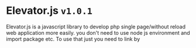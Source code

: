 
# Elevator.js ```v1.0.1```

Elevator.js is a javascript library to develop php single page/without reload web application more easily. you don't need to use node js environment and import package etc. To use that just you need to link by <script> tag in your project.
Check the documentation for understand. You can use this library in completely free.

For any issue You can directly contact with developer: [Rezwan Ahmod Sami](https://facebook.com/rezwanahmodsami)



# Introduction

Elevator is now mainly developed to use in php projects. In this world lot's of web applications were built in php. Php is good enough, but in the competition of node js, a php developer can't give much user experience. So, that's the reason we developed elevator.js. Elevator js library will make your php web application fully single page application and give your user better experience.

___
#### what is single page web application?
A single-page application is a web application or website that interacts with the user by dynamically rewriting the current web page with new data from the web server, instead of the default method of a web browser loading entire new pages.
___

And also it's easy to use. You can use directly to your php project. To use that script you can directly add our cdn link in your html <head> tag or also you can add by downloading elevator.js. 
Follow the guideline to use elevator js.

## Project setup ```file/folder``` stuctures:
set files and folder like this to use ```elevator.js```:
```bash
project_root
|
|-- assets
|      |-- elevatorjs
|             |-- src
|                  |-- elevator.js
|-- components
|      |-- header-layout
|      |         |--- header-component.php
|      |-- footer-layout
|      |         |-- footer-component.php
|      |-- about-component.php
|      |-- Index-component.php
|      
|-- include
|      |-- header.php
|      |-- footer.php
|      |-- meta-content.php
|
|-- index.php
|-- about.php
|-- app.js
```

## video tutorial:
Check this full guided video tutorial:
[Video tutorial of elevator.js](https://youtu.be/YiZWAuHS3QM)

## Installation guide

You can directly install our elevator js by using npm.

npm install Example:

``` bash
npm i @alkhella.inc/elevatorjs
```
OR
by copy script tag:
``` html
<script src="https://cdn.alkhella.com/elevatorjs/src/elevator.js"></script>
```

Then Linked the elevator.js file in your projects html ``` <head> ``` Tag

Example linking:

``` html
<head>
   <script src="https://cdn.alkhella.com/elevatorjs/src/elevator.js"></script>
</head>
```

If you are using ```npm i @alkhella.inc/elevatorjs``` then go to the folder: ```node_modules/@alkhella.inc/ ```  there you will see ```/elevatorjs ``` folder. Just copy the ```/elevatorjs ``` folder and use it in your ```/assets``` folder and then link into html ```<head>``` tag.

OR
use it directly like:
```html
<script src="./node_modules/@alkhella.inc/elevatorjs/src/elevator.js"></script>
```

But best method is copy the ```/elevatorjs``` folder and paste it in assets folder and use it like:
```html
<script src="./assets/elevatorjs/src/elevator.js"></script>
```
Then create a file by name ```app.js``` in ```root``` folder.
Example:
``` bash
project_root/app.js
```

Then link the ```/app.js``` file in footer of  your project html file.

Example Code of ```/index.html``` :
```html
    <script src="/app.js"></script>
   </body>
</html>
```
OR
You can link as you want.

##
### app.js file setup example:
```app.js``` File code example as our demo test project: (you can find in ```/test``` folder)

First of all you need to set ```Server Host```. It can be your full url Example: ```https://example.com/``` OR ```https://localhost/``` for your localhost.

Example:
``` javascript
// set server host
elevator.server_host = 'http://example.com/';
```
Then set a ```meta content url``` to get meta content, mainly we used php for dynamic meta content. Check the ```/test/app.js``` file in this project dir.

Example:
```javascript
// set meta content
elevator.meta_content_url = 'inc/meta-content.php';
```

Then you must need to set ```http routes```. ```Http Routes``` is actually the urls, which urls user will visit. 
You need to pass array objects with all the routes.

Example: (from our test project ```/test/app.js``` file)
``` javascript
// http routes setup
elevator.http_routes([
      {
         method: "GET",
         meta_loader: true,
         content_url: "content/home.php",
         component: "#root",
         preloader: 'loading...',
         error_handler: 'error',
         http_url_change: false,
         http_url: "index.php"
      },
      {
         method: "GET",
         meta_loader: true,
         content_url: "content/about.php",
         component: "#root",
         preloader: 'loading...',
         error_handler: 'error',
         http_url_change: false,
         http_url: "about.php"
      },
      {
         method: "GET",
         meta_loader: true,
         content_url: "content/privacy.php",
         component: "#root",
         preloader: 'loading...',
         error_handler: 'error',
         http_url_change: false,
         http_url: "privacy.php"
      }
]);
```

Explanation code about array data objects:
``` javascript


```

in ```elevator.route()``` method
        ```@param``` ```arr``` will take object as parameter.

#### Object keys:
```method: GET, // This is method of request, two method is accepted (POST/GET). ```

```meta_loader: true, // You need to define boolean(true/false) here to change the meta content on per link visits, ```

```content_url: "content/about.php", // there you need to give path of content_url, from where your contet will load in every route.```

```component: "#root", // This is the component address, it will define by class or id in html where content will display.```

```preloader: 'loading...', // This is preloader, there you can insert your preloader html content.```

```data: {id: 2456}, // There you can pass data as javascript object```

```error_handler: '<h2>error<h2>', // There you can put error content in html.```

``` http_url_change: true, // there you need to define boolean(true/false) value to declare that http url should change or not in browser.```

```http_url: "about.php" // This is http url, it will visible in browser url tab.```


This objects keys also same as other's methods.

#
Then you need to set ```elevator.page_headers_content([]);``` for set per routes different headers or same header content.

Example code:

``` javascript
// set  pages headers
elevator.page_headers_content([
      {
         method: "GET",
         content_url: "content/header.php",
         component: "#header_load",
         preloader: 'loading...',
         error_handler: 'error',
         http_url_change: false,
         http_url: "index.php"
      },
      {
         method: "GET",
         content_url: "content/header.php",
         component: "#header_load",
         preloader: 'loading...',
         error_handler: 'error',
         http_url_change: false,
         http_url: "about.php"
      },
      {
         method: "GET",
         content_url: "content/header2.php",
         component: "#header_load",
         preloader: 'loading...',
         error_handler: 'error',
         http_url_change: false,
         http_url: "privacy.php"
      }
]);
```
Then you need to set ```elevator.page_footers_content([]);``` for set per routes different footers or same footer content.

Example code:
``` javascript
elevator.page_footers_content([
      {
         method: "GET",
         content_url: "content/footer.php",
         component: "#footer_load",
         preloader: 'loading...',
         error_handler: 'error',
         http_url_change: false,
         http_url: "index.php"
      },
      {
         method: "GET",
         content_url: "content/footer.php",
         component: "#footer_load",
         preloader: 'loading...',
         error_handler: 'error',
         http_url_change: false,
         http_url: "about.php"
      },
      {
         method: "GET",
         content_url: "content/footer.php",
         component: "#footer_load",
         preloader: 'loading...',
         error_handler: 'error',
         http_url_change: false,
         http_url: "privacy.php"
      }
]);
```

### Pop route and push route:
Pop route and push route example for go back and go next:
``` javascript
// pop
elevator.pop_route();

//push
elevator.push_route();
```
Note: Must need to set it in any ```event listener```.
Example:
``` javascript
back.addEventListener('click', ()=>{
   elevator.pop_route();
});

next.addEventListener('click', ()=>{
   elevator.push_route();
});
```

### route example with ```onclick``` event:
``` javascript
home_btn.addEventListener('click', ()=>{
   elevator.route({
         method: "GET",
         meta_loader: true,
         content_url: "content/home.php",
         component: "#root",
         preloader: 'loading...',
         error_handler: elevator.error_404,
         http_url_change: true,
         http_url: "index.php"
      });
});

about_btn.addEventListener('click', ()=>{
   elevator.route({
         method: "GET",
         meta_loader: true,
         content_url: "content/about.php",
         component: "#root",
         preloader: 'loading...',
         data: {id: 2456},
         error_handler: 'error',
         http_url_change: true,
         http_url: "about.php"
      });
});

privacy_btn.addEventListener('click', ()=>{
   elevator.route({
         method: "GET",
         meta_loader: true,
         content_url: "content/privacy.php",
         component: "#root",
         preloader: 'loading...',
         error_handler: 'error',
         http_url_change: true,
         http_url: "privacy.php"
      });
});
```

## Last important:
You must need to call a method ```elevator.__render();``` else content will not load.
Example: 
``` javascript
// rendering
elevator.__render();

```

### Whole ```app.js``` code example: (from ```/test``` project)
```javascript

let home_btn = document.getElementById("home");
let about_btn = document.getElementById("about");
let privacy_btn = document.getElementById("privacy");
let back = document.getElementById("back");
let next = document.getElementById("next");

// defining server host
elevator.server_host = 'http://localhost/Elevator/elevator-v2/test/';

// define error pages
// elevator.error_404 = '404 error';


// define meta contents
elevator.meta_content_url = 'inc/meta-content.php';

// http routes setup
elevator.http_routes([
      {
         method: "GET",
         meta_loader: true,
         content_url: "content/home.php",
         component: "#root",
         preloader: 'loading...',
         error_handler: 'error',
         http_url_change: false,
         http_url: "index.php"
      },
      {
         method: "GET",
         meta_loader: true,
         content_url: "content/about.php",
         component: "#root",
         preloader: 'loading...',
         error_handler: 'error',
         http_url_change: false,
         http_url: "about.php"
      },
      {
         method: "GET",
         meta_loader: true,
         content_url: "content/privacy.php",
         component: "#root",
         preloader: 'loading...',
         error_handler: 'error',
         http_url_change: false,
         http_url: "privacy.php"
      }
]);

// set  pages headers
elevator.page_headers_content([
      {
         method: "GET",
         content_url: "content/header.php",
         component: "#header_load",
         preloader: 'loading...',
         error_handler: 'error',
         http_url_change: false,
         http_url: "index.php"
      },
      {
         method: "GET",
         content_url: "content/header.php",
         component: "#header_load",
         preloader: 'loading...',
         error_handler: 'error',
         http_url_change: false,
         http_url: "about.php"
      },
      {
         method: "GET",
         content_url: "content/header2.php",
         component: "#header_load",
         preloader: 'loading...',
         error_handler: 'error',
         http_url_change: false,
         http_url: "privacy.php"
      }
]);

// set footers
elevator.page_footers_content([
      {
         method: "GET",
         content_url: "content/footer.php",
         component: "#footer_load",
         preloader: 'loading...',
         error_handler: 'error',
         http_url_change: false,
         http_url: "index.php"
      },
      {
         method: "GET",
         content_url: "content/footer.php",
         component: "#footer_load",
         preloader: 'loading...',
         error_handler: 'error',
         http_url_change: false,
         http_url: "about.php"
      },
      {
         method: "GET",
         content_url: "content/footer.php",
         component: "#footer_load",
         preloader: 'loading...',
         error_handler: 'error',
         http_url_change: false,
         http_url: "privacy.php"
      }
]);

back.addEventListener('click', ()=>{
   elevator.pop_route();
});

next.addEventListener('click', ()=>{
   elevator.push_route();
});


home_btn.addEventListener('click', ()=>{
   elevator.route({
         method: "GET",
         meta_loader: true,
         content_url: "content/home.php",
         component: "#root",
         preloader: 'loading...',
         error_handler: elevator.error_404,
         http_url_change: true,
         http_url: "index.php"
      });
});

about_btn.addEventListener('click', ()=>{
   elevator.route({
         method: "GET",
         meta_loader: true,
         content_url: "content/about.php",
         component: "#root",
         preloader: 'loading...',
         data: {id: 2456},
         error_handler: 'error',
         http_url_change: true,
         http_url: "about.php"
      });
});

privacy_btn.addEventListener('click', ()=>{
   elevator.route({
         method: "GET",
         meta_loader: true,
         content_url: "content/privacy.php",
         component: "#root",
         preloader: 'loading...',
         error_handler: 'error',
         http_url_change: true,
         http_url: "privacy.php"
      });
});


// rendering
elevator.__render();

```

## Developer's Info:
![Rezwan Ahmod Sami](https://scontent.fdac24-2.fna.fbcdn.net/v/t39.30808-6/277165262_3131060227148128_3760611883011220703_n.jpg?_nc_cat=103&ccb=1-6&_nc_sid=19026a&_nc_eui2=AeFQqPH7wmu5cB65urI2c5dCc757f2tOD-tzvnt_a04P65eQicMg1K12Dh0Y2VbQox-5-1q-YU_Up8XfJ7s6VLPB&_nc_ohc=y3t2Zy9e7K4AX_Bd5Z8&_nc_ht=scontent.fdac24-2.fna&oh=00_AT-EW8skhXueCcoHLfDKCEGSmWmsmheMzF023kDhfZWPpA&oe=62800FC8)

**Name:** Rezwan Ahmod Sami.(Chairman & CEO of alkhella)\
**Profession:** Software Engineer, Entrepreneur.\
**Lives In:** Bangladesh.\
**Socials:**
- [Facebook](https://facebook.com/rezwanahmodsami)
- [Twitter](https://twitter.com/rezwanahmodsami)
- [Linkedin](https://linkedin.com/rezwanahmodsami)
- [github](https://github.com/rezwanahmodsami)
- [Instagram](https://instagram.com/rezwanahmodsami)

## Author
**Name:** Alkhella Inc.\
[website](https://alkhella.com/)
